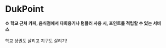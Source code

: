 # DukPoint
<aside>
♻️ <b>학교 근처 카페, 음식점에서 다회용기나 텀플러 사용 시, 포인트를 적립할 수 있는 서비스</b>
</aside>
<br>
학교 상권도 살리고 지구도 살리기!
